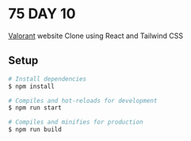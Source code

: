 # 75 DAY 10

[Valorant](https://playvalorant.com/en-us/) website Clone using React and Tailwind CSS



## Setup

```bash
# Install dependencies
$ npm install

# Compiles and hot-reloads for development
$ npm run start

# Compiles and minifies for production
$ npm run build
```
